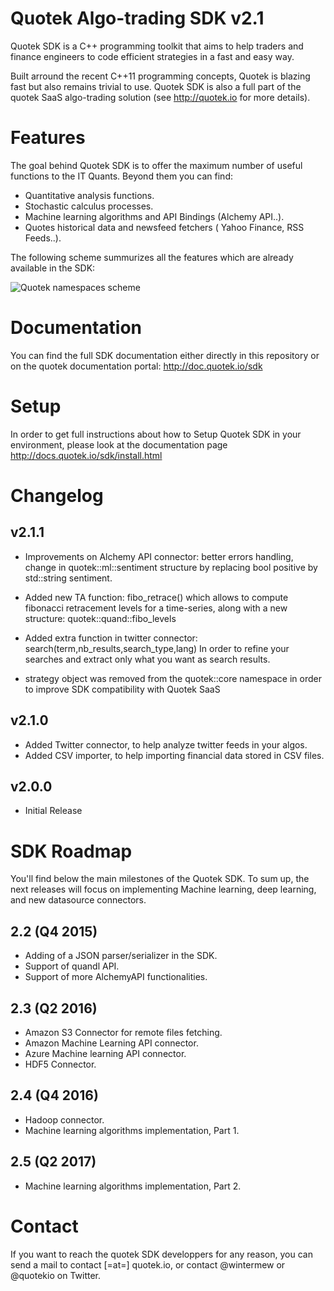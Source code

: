 Quotek Algo-trading SDK v2.1
============================

Quotek SDK is a C++ programming toolkit that aims to help traders and finance engineers to code
efficient strategies in a fast and easy way.

Built arround the recent C++11 programming concepts, Quotek is blazing fast but also remains trivial to use. Quotek SDK is also 
a full part of the quotek SaaS algo-trading solution (see http://quotek.io for more details).

Features
========

The goal behind Quotek SDK is to offer the maximum number of useful functions to the IT Quants. Beyond them you can find:

- Quantitative analysis functions.
- Stochastic calculus processes.
- Machine learning algorithms and API Bindings (Alchemy API..).
- Quotes historical data and newsfeed fetchers ( Yahoo Finance, RSS Feeds..).

The following scheme summurizes all the features which are already available in the SDK:

![Quotek namespaces scheme](http://doc.quotek.io/images/quotek_sdk_ns.png)

Documentation
=============

You can find the full SDK documentation either directly in this repository or on the quotek documentation portal: http://doc.quotek.io/sdk

Setup
=====

In order to get full instructions about how to Setup Quotek SDK in your environment, please look at the documentation page http://docs.quotek.io/sdk/install.html


Changelog
=========

v2.1.1
------

  - Improvements on Alchemy API connector: better errors handling, change in quotek::ml::sentiment structure by replacing bool positive by std::string sentiment.
  - Added new TA function: fibo_retrace() which allows to compute fibonacci retracement levels for a time-series, along with a new structure: quotek::quand::fibo_levels

  - Added extra function in twitter connector: search(term,nb_results,search_type,lang) In order to refine your searches and extract only what you want as search results.

  - strategy object was removed from the quotek::core namespace in order to improve SDK compatibility with Quotek SaaS


v2.1.0
------

  - Added Twitter connector, to help analyze twitter feeds in your algos.
  - Added CSV importer, to help importing financial data stored in CSV files.

v2.0.0
------

  - Initial Release


SDK Roadmap
===========

You'll find below the main milestones of the Quotek SDK. To sum up, the next releases will focus on implementing Machine learning, deep learning, 
and new datasource connectors.

2.2 (Q4 2015)
-------------

- Adding of a JSON parser/serializer in the SDK.
- Support of quandl API. 
- Support of more AlchemyAPI functionalities.

2.3 (Q2 2016)
-------------

- Amazon S3 Connector for remote files fetching.
- Amazon Machine Learning API connector.
- Azure Machine learning API connector.
- HDF5 Connector.

2.4 (Q4 2016)
-------------

- Hadoop connector.
- Machine learning algorithms implementation, Part 1.

2.5 (Q2 2017)
-------------

- Machine learning algorithms implementation, Part 2.

Contact
=======

If you want to reach the quotek SDK developpers for any reason, you can send a mail to contact [=at=] quotek.io,
or contact @wintermew or @quotekio on Twitter.
